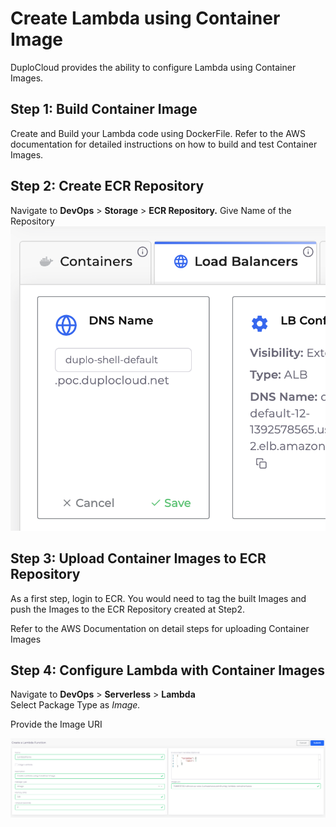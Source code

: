 # Create Lambda using Container Image

DuploCloud provides the ability to configure Lambda using Container Images.

## Step 1: Build Container Image <a href="#0-toc-title" id="0-toc-title"></a>

Create and Build your Lambda code using DockerFile.  Refer to the AWS documentation for detailed instructions on how to build and test Container Images.

## Step 2: Create ECR Repository <a href="#0-toc-title" id="0-toc-title"></a>

&#x20;Navigate to **DevOps** > **Storage** > **ECR Repository.** Give Name of the Repository\
![](<../../../.gitbook/assets/image (70).png>)

## Step 3: Upload Container Images to ECR Repository <a href="#0-toc-title" id="0-toc-title"></a>

As a first step, login to ECR. You would need to tag the built Images and push the Images to the ECR Repository created at Step2.&#x20;

Refer to the AWS Documentation on detail steps for uploading Container Images

## Step 4: Configure Lambda with Container Images

Navigate to **DevOps** > **Serverless** > **Lambda**\
Select Package Type as _Image._

Provide the Image URI&#x20;

![Lambda screen](<../../../.gitbook/assets/image (4) (3) (1).png>)
